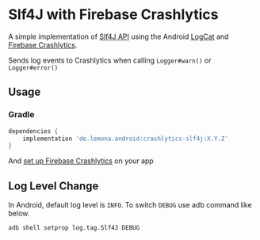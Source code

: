 # Slf4J with Firebase Crashlytics 

A simple implementation of [Slf4J API](http://www.slf4j.org/) 
using the Android [LogCat](http://developer.android.com/reference/android/util/Log.html)
and [Firebase Crashlytics](https://firebase.google.com/docs/crashlytics).

Sends log events to Crashlytics when calling `Logger#warn()` or `Logger#error()`

## Usage

### Gradle
```groovy
dependencies {
    implementation 'de.lemona.android:crashlytics-slf4j:X.Y.Z'
}
```

And [set up Firebase Crashlytics](https://firebase.google.com/docs/crashlytics/get-started?platform=android) on your app

## Log Level Change

In Android, default log level is `INFO`. To switch `DEBUG` use adb command like below.
```
adb shell setprop log.tag.Slf4J DEBUG
```
